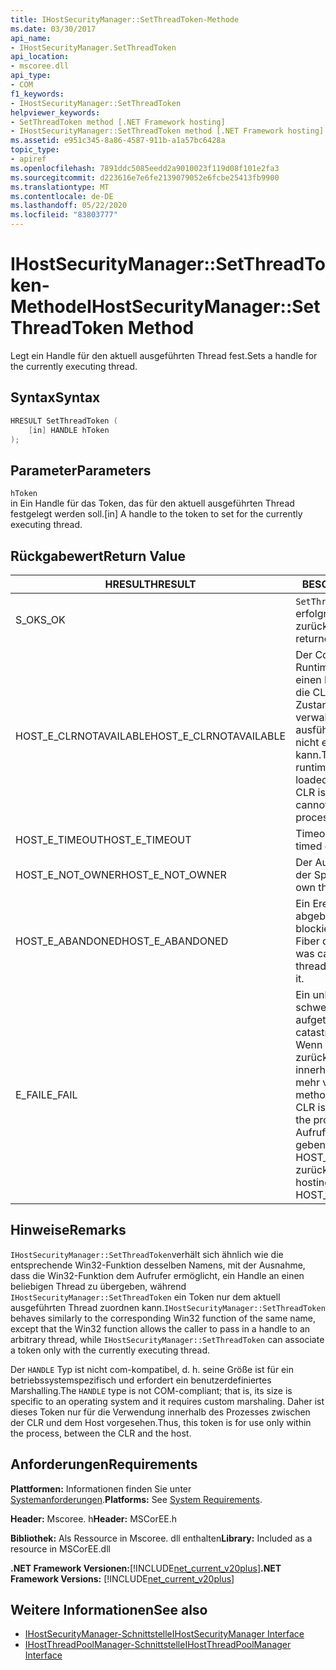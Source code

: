 ```yaml
---
title: IHostSecurityManager::SetThreadToken-Methode
ms.date: 03/30/2017
api_name:
- IHostSecurityManager.SetThreadToken
api_location:
- mscoree.dll
api_type:
- COM
f1_keywords:
- IHostSecurityManager::SetThreadToken
helpviewer_keywords:
- SetThreadToken method [.NET Framework hosting]
- IHostSecurityManager::SetThreadToken method [.NET Framework hosting]
ms.assetid: e951c345-8a86-4587-911b-a1a57bc6428a
topic_type:
- apiref
ms.openlocfilehash: 7891ddc5085eedd2a9010023f119d08f101e2fa3
ms.sourcegitcommit: d223616e7e6fe2139079052e6fcbe25413fb9900
ms.translationtype: MT
ms.contentlocale: de-DE
ms.lasthandoff: 05/22/2020
ms.locfileid: "83803777"
---
```

# <a name="ihostsecuritymanagersetthreadtoken-method"></a><span data-ttu-id="fa442-102">IHostSecurityManager::SetThreadToken-Methode</span><span class="sxs-lookup"><span data-stu-id="fa442-102">IHostSecurityManager::SetThreadToken Method</span></span>
<span data-ttu-id="fa442-103">Legt ein Handle für den aktuell ausgeführten Thread fest.</span><span class="sxs-lookup"><span data-stu-id="fa442-103">Sets a handle for the currently executing thread.</span></span>  
  
## <a name="syntax"></a><span data-ttu-id="fa442-104">Syntax</span><span class="sxs-lookup"><span data-stu-id="fa442-104">Syntax</span></span>  
  
```cpp  
HRESULT SetThreadToken (  
    [in] HANDLE hToken  
);  
```  
  
## <a name="parameters"></a><span data-ttu-id="fa442-105">Parameter</span><span class="sxs-lookup"><span data-stu-id="fa442-105">Parameters</span></span>  
 `hToken`  
 <span data-ttu-id="fa442-106">in Ein Handle für das Token, das für den aktuell ausgeführten Thread festgelegt werden soll.</span><span class="sxs-lookup"><span data-stu-id="fa442-106">[in] A handle to the token to set for the currently executing thread.</span></span>  
  
## <a name="return-value"></a><span data-ttu-id="fa442-107">Rückgabewert</span><span class="sxs-lookup"><span data-stu-id="fa442-107">Return Value</span></span>  
  
|<span data-ttu-id="fa442-108">HRESULT</span><span class="sxs-lookup"><span data-stu-id="fa442-108">HRESULT</span></span>|<span data-ttu-id="fa442-109">BESCHREIBUNG</span><span class="sxs-lookup"><span data-stu-id="fa442-109">Description</span></span>|  
|-------------|-----------------|  
|<span data-ttu-id="fa442-110">S_OK</span><span class="sxs-lookup"><span data-stu-id="fa442-110">S_OK</span></span>|<span data-ttu-id="fa442-111">`SetThreadToken`wurde erfolgreich zurückgegeben.</span><span class="sxs-lookup"><span data-stu-id="fa442-111">`SetThreadToken` returned successfully.</span></span>|  
|<span data-ttu-id="fa442-112">HOST_E_CLRNOTAVAILABLE</span><span class="sxs-lookup"><span data-stu-id="fa442-112">HOST_E_CLRNOTAVAILABLE</span></span>|<span data-ttu-id="fa442-113">Der Common Language Runtime (CLR) wurde nicht in einen Prozess geladen, oder die CLR befindet sich in einem Zustand, in dem Sie verwalteten Code nicht ausführen oder den-Befehl nicht erfolgreich verarbeiten kann.</span><span class="sxs-lookup"><span data-stu-id="fa442-113">The common language runtime (CLR) has not been loaded into a process, or the CLR is in a state in which it cannot run managed code or process the call successfully.</span></span>|  
|<span data-ttu-id="fa442-114">HOST_E_TIMEOUT</span><span class="sxs-lookup"><span data-stu-id="fa442-114">HOST_E_TIMEOUT</span></span>|<span data-ttu-id="fa442-115">Timeout des Aufrufes.</span><span class="sxs-lookup"><span data-stu-id="fa442-115">The call timed out.</span></span>|  
|<span data-ttu-id="fa442-116">HOST_E_NOT_OWNER</span><span class="sxs-lookup"><span data-stu-id="fa442-116">HOST_E_NOT_OWNER</span></span>|<span data-ttu-id="fa442-117">Der Aufrufer ist nicht Besitzer der Sperre.</span><span class="sxs-lookup"><span data-stu-id="fa442-117">The caller does not own the lock.</span></span>|  
|<span data-ttu-id="fa442-118">HOST_E_ABANDONED</span><span class="sxs-lookup"><span data-stu-id="fa442-118">HOST_E_ABANDONED</span></span>|<span data-ttu-id="fa442-119">Ein Ereignis wurde abgebrochen, während ein blockierter Thread oder eine Fiber darauf wartete.</span><span class="sxs-lookup"><span data-stu-id="fa442-119">An event was canceled while a blocked thread or fiber was waiting on it.</span></span>|  
|<span data-ttu-id="fa442-120">E_FAIL</span><span class="sxs-lookup"><span data-stu-id="fa442-120">E_FAIL</span></span>|<span data-ttu-id="fa442-121">Ein unbekannter schwerwiegender Fehler ist aufgetreten.</span><span class="sxs-lookup"><span data-stu-id="fa442-121">An unknown catastrophic failure occurred.</span></span> <span data-ttu-id="fa442-122">Wenn eine Methode E_FAIL zurückgibt, ist die CLR innerhalb des Prozesses nicht mehr verwendbar.</span><span class="sxs-lookup"><span data-stu-id="fa442-122">When a method returns E_FAIL, the CLR is no longer usable within the process.</span></span> <span data-ttu-id="fa442-123">Nachfolgende Aufrufe von Hostingmethoden geben HOST_E_CLRNOTAVAILABLE zurück.</span><span class="sxs-lookup"><span data-stu-id="fa442-123">Subsequent calls to hosting methods return HOST_E_CLRNOTAVAILABLE.</span></span>|  
  
## <a name="remarks"></a><span data-ttu-id="fa442-124">Hinweise</span><span class="sxs-lookup"><span data-stu-id="fa442-124">Remarks</span></span>  
 <span data-ttu-id="fa442-125">`IHostSecurityManager::SetThreadToken`verhält sich ähnlich wie die entsprechende Win32-Funktion desselben Namens, mit der Ausnahme, dass die Win32-Funktion dem Aufrufer ermöglicht, ein Handle an einen beliebigen Thread zu übergeben, während `IHostSecurityManager::SetThreadToken` ein Token nur dem aktuell ausgeführten Thread zuordnen kann.</span><span class="sxs-lookup"><span data-stu-id="fa442-125">`IHostSecurityManager::SetThreadToken` behaves similarly to the corresponding Win32 function of the same name, except that the Win32 function allows the caller to pass in a handle to an arbitrary thread, while `IHostSecurityManager::SetThreadToken` can associate a token only with the currently executing thread.</span></span>  
  
 <span data-ttu-id="fa442-126">Der `HANDLE` Typ ist nicht com-kompatibel, d. h. seine Größe ist für ein betriebssystemspezifisch und erfordert ein benutzerdefiniertes Marshalling.</span><span class="sxs-lookup"><span data-stu-id="fa442-126">The `HANDLE` type is not COM-compliant; that is, its size is specific to an operating system and it requires custom marshaling.</span></span> <span data-ttu-id="fa442-127">Daher ist dieses Token nur für die Verwendung innerhalb des Prozesses zwischen der CLR und dem Host vorgesehen.</span><span class="sxs-lookup"><span data-stu-id="fa442-127">Thus, this token is for use only within the process, between the CLR and the host.</span></span>  
  
## <a name="requirements"></a><span data-ttu-id="fa442-128">Anforderungen</span><span class="sxs-lookup"><span data-stu-id="fa442-128">Requirements</span></span>  
 <span data-ttu-id="fa442-129">**Plattformen:** Informationen finden Sie unter [Systemanforderungen](../../get-started/system-requirements.md).</span><span class="sxs-lookup"><span data-stu-id="fa442-129">**Platforms:** See [System Requirements](../../get-started/system-requirements.md).</span></span>  
  
 <span data-ttu-id="fa442-130">**Header:** Mscoree. h</span><span class="sxs-lookup"><span data-stu-id="fa442-130">**Header:** MSCorEE.h</span></span>  
  
 <span data-ttu-id="fa442-131">**Bibliothek:** Als Ressource in Mscoree. dll enthalten</span><span class="sxs-lookup"><span data-stu-id="fa442-131">**Library:** Included as a resource in MSCorEE.dll</span></span>  
  
 <span data-ttu-id="fa442-132">**.NET Framework Versionen:**[!INCLUDE[net_current_v20plus](../../../../includes/net-current-v20plus-md.md)]</span><span class="sxs-lookup"><span data-stu-id="fa442-132">**.NET Framework Versions:** [!INCLUDE[net_current_v20plus](../../../../includes/net-current-v20plus-md.md)]</span></span>  
  
## <a name="see-also"></a><span data-ttu-id="fa442-133">Weitere Informationen</span><span class="sxs-lookup"><span data-stu-id="fa442-133">See also</span></span>

- [<span data-ttu-id="fa442-134">IHostSecurityManager-Schnittstelle</span><span class="sxs-lookup"><span data-stu-id="fa442-134">IHostSecurityManager Interface</span></span>](ihostsecuritymanager-interface.md)
- [<span data-ttu-id="fa442-135">IHostThreadPoolManager-Schnittstelle</span><span class="sxs-lookup"><span data-stu-id="fa442-135">IHostThreadPoolManager Interface</span></span>](ihostthreadpoolmanager-interface.md)
